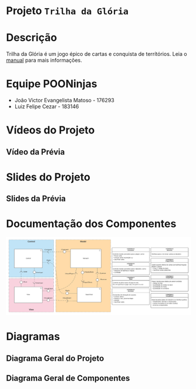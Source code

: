 # Projeto `Trilha da Glória`

# Descrição

Trilha da Glória é um jogo épico de cartas e conquista de terrítórios.
Leia o [manual](Regras/Manual.md) para mais informações.

# Equipe POONinjas
* João Victor Evangelista Matoso - 176293
* Luiz Felipe Cezar - 183146

# Vídeos do Projeto

## Vídeo da Prévia

# Slides do Projeto

## Slides da Prévia

# Documentação dos Componentes
![Diagrama geral dos principais componentes](assets/componentes.png)
# Diagramas

## Diagrama Geral do Projeto

## Diagrama Geral de Componentes
